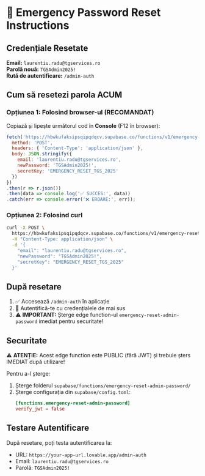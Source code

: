 # 🔐 Emergency Password Reset Instructions

## Credențiale Resetate

**Email:** `laurentiu.radu@tgservices.ro`  
**Parolă nouă:** `TGSAdmin2025!`  
**Rută de autentificare:** `/admin-auth`

## Cum să resetezi parola ACUM

### Opțiunea 1: Folosind browser-ul (RECOMANDAT)

Copiază și lipește următorul cod în **Console** (F12 în browser):

```javascript
fetch('https://hbwkufaksipsqipqdqcv.supabase.co/functions/v1/emergency-reset-admin-password', {
  method: 'POST',
  headers: { 'Content-Type': 'application/json' },
  body: JSON.stringify({
    email: 'laurentiu.radu@tgservices.ro',
    newPassword: 'TGSAdmin2025!',
    secretKey: 'EMERGENCY_RESET_TGS_2025'
  })
})
.then(r => r.json())
.then(data => console.log('✅ SUCCES:', data))
.catch(err => console.error('❌ EROARE:', err));
```

### Opțiunea 2: Folosind curl

```bash
curl -X POST \
  https://hbwkufaksipsqipqdqcv.supabase.co/functions/v1/emergency-reset-admin-password \
  -H "Content-Type: application/json" \
  -d '{
    "email": "laurentiu.radu@tgservices.ro",
    "newPassword": "TGSAdmin2025!",
    "secretKey": "EMERGENCY_RESET_TGS_2025"
  }'
```

## După resetare

1. ✅ Accesează `/admin-auth` în aplicație
2. 🔑 Autentifică-te cu credențialele de mai sus
3. ⚠️ **IMPORTANT:** Șterge edge function-ul `emergency-reset-admin-password` imediat pentru securitate!

## Securitate

⚠️ **ATENȚIE:** Acest edge function este PUBLIC (fără JWT) și trebuie șters IMEDIAT după utilizare!

Pentru a-l șterge:
1. Șterge folderul `supabase/functions/emergency-reset-admin-password/`
2. Șterge configurația din `supabase/config.toml`:
   ```toml
   [functions.emergency-reset-admin-password]
   verify_jwt = false
   ```

## Testare Autentificare

După resetare, poți testa autentificarea la:
- URL: `https://your-app-url.lovable.app/admin-auth`
- Email: `laurentiu.radu@tgservices.ro`
- Parolă: `TGSAdmin2025!`
